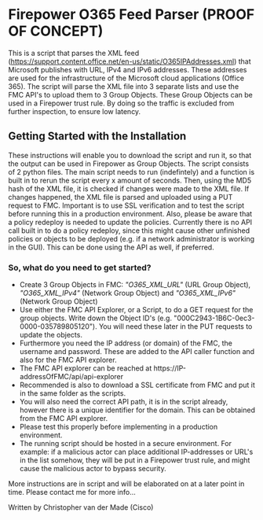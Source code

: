 # Firepower O365 Feed Parser (PROOF OF CONCEPT)

This is a script that parses the XML feed (https://support.content.office.net/en-us/static/O365IPAddresses.xml) that Microsoft publishes with URL, IPv4 and IPv6 addresses. These addresses are used for the infrastructure of the Microsoft cloud applications (Office 365). The script will parse the XML file into 3 separate lists and use the FMC API's to upload them to 3 Group Objects. These Group Objects can be used in a Firepower trust rule. By doing so the traffic is excluded from further inspection, to ensure low latency. 

## Getting Started with the Installation

These instructions will enable you to download the script and run it, so that the output can be used in Firepower as Group Objects. The script consists of 2 python files. The main script needs to run (indefintely) and a function is built in to rerun the script every x amount of seconds. Then, using the MD5 hash of the XML file, it is checked if changes were made to the XML file. If changes happened, the XML file is parsed and uploaded using a PUT request to FMC. Important is to use SSL verification and to test the script before running this in a production environment. Also, please be aware that a policy redeploy is needed to update the policies. Currently there is no API call built in to do a policy redeploy, since this might cause other unfinished policies or objects to be deployed (e.g. if a network administrator is working in the GUI). This can be done using the API as well, if preferred. 

### So, what do you need to get started?

* Create 3 Group Objects in FMC: *"O365_XML_URL"* (URL Group Object), *"O365_XML_IPv4"* (Network Group Object) and *"O365_XML_IPv6"* (Network Group Object)
* Use either the FMC API Explorer, or a Script, to do a GET request for the group objects. Write down the Object ID's (e.g. "000C2943-1B6C-0ec3-0000-035789805120"). You will need these later in the PUT requests to update the objects.
* Furthermore you need the IP address (or domain) of the FMC, the username and password. These are added to the API caller function and also for the FMC API explorer. 
* The FMC API explorer can be reached at https://IP-addressOfFMC/api/api-explorer
* Recommended is also to download a SSL certificate from FMC and put it in the same folder as the scripts. 
* You will also need the correct API path, it is in the script already, however there is a unique identifier for the domain. This can be obtained from the FMC API explorer.
* Please test this properly before implementing in a production environment. 
* The running script should be hosted in a secure environment. For example: if a malicious actor can place additional IP-addresses or URL's in the list somehow, they will be put in a Firepower trust rule, and might cause the malicious actor to bypass security.

More instructions are in script and will be elaborated on at a later point in time. Please contact me for more info...

Written by Christopher van der Made (Cisco)
